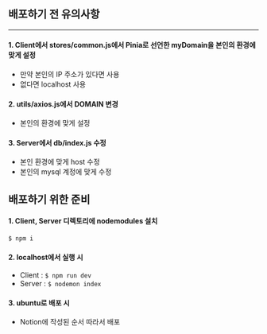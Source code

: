 ## 배포하기 전 유의사항

---

#### 1. Client에서 stores/common.js에서 Pinia로 선언한 myDomain을 본인의 환경에 맞게 설정

- 만약 본인의 IP 주소가 있다면 사용
- 없다면 localhost 사용

#### 2. utils/axios.js에서 DOMAIN 변경

- 본인의 환경에 맞게 설정


#### 3. Server에서 db/index.js 수정

- 본인 환경에 맞게 host 수정
- 본인의 mysql 계정에 맞게 수정


## 배포하기 위한 준비

#### 1. Client, Server 디렉토리에 nodemodules 설치


```$ npm i```

#### 2. localhost에서 실행 시

- Client :  ```$ npm run dev```
- Server : ```$ nodemon index```

#### 3. ubuntu로 배포 시

- Notion에 작성된 순서 따라서 배포